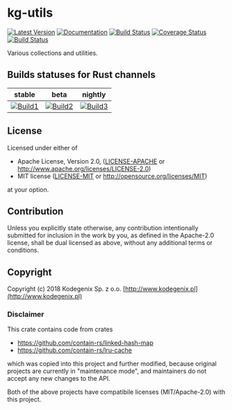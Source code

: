 # kg-utils

[![Latest Version](https://img.shields.io/crates/v/kg-utils.svg)](https://crates.io/crates/kg-utils)
[![Documentation](https://docs.rs/kg-utils/badge.svg)](https://docs.rs/kg-utils)
[![Build Status](https://travis-ci.org/Kodegenix/kg-utils.svg?branch=master)](https://travis-ci.org/Kodegenix/kg-utils)
[![Coverage Status](https://coveralls.io/repos/github/Kodegenix/kg-utils/badge.svg?branch=master)](https://coveralls.io/github/Kodegenix/kg-utils?branch=master)
[![Build Status](https://travis-ci.org/kodegenix/kg-utils.svg?branch=master)](https://travis-ci.org/kodegenix/kg-utils)

Various collections and utilities.

## Builds statuses for Rust channels

| stable            | beta              | nightly           |
|-------------------|-------------------|-------------------|
| [![Build1][3]][4] | [![Build2][2]][4] | [![Build3][1]][4] |

[1]: https://travis-matrix-badges.herokuapp.com/repos/kodegenix/kg-utils/branches/master/1
[2]: https://travis-matrix-badges.herokuapp.com/repos/kodegenix/kg-utils/branches/master/2
[3]: https://travis-matrix-badges.herokuapp.com/repos/kodegenix/kg-utils/branches/master/3
[4]: https://travis-ci.org/kodegenix/kg-utils

## License

Licensed under either of

* Apache License, Version 2.0, ([LICENSE-APACHE](LICENSE-APACHE) or http://www.apache.org/licenses/LICENSE-2.0)
* MIT license ([LICENSE-MIT](LICENSE-MIT) or http://opensource.org/licenses/MIT)

at your option.

## Contribution

Unless you explicitly state otherwise, any contribution intentionally submitted
for inclusion in the work by you, as defined in the Apache-2.0 license, shall be dual licensed as above, without any
additional terms or conditions.

## Copyright

Copyright (c) 2018 Kodegenix Sp. z o.o. [http://www.kodegenix.pl](http://www.kodegenix.pl)

### Disclaimer

This crate contains code from crates 

* https://github.com/contain-rs/linked-hash-map
* https://github.com/contain-rs/lru-cache

which was copied into this project and further modified, because original projects are currently in "maintenance mode", 
and maintainers do not accept any new changes to the API.

Both of the above projects have compatibile licenses (MIT/Apache-2.0) with this project.
